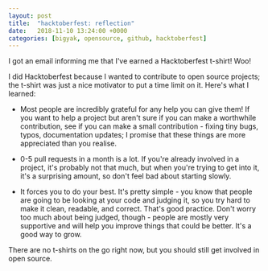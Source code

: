 ```yaml
---
layout: post
title:  "hacktoberfest: reflection"
date:   2018-11-10 13:24:00 +0000
categories: [bigyak, opensource, github, hacktoberfest]
---
```

I got an email informing me that I've earned a Hacktoberfest t-shirt! Woo!

I did Hacktoberfest because I wanted to contribute to open source projects; the t-shirt was just a nice motivator to put a time limit on it. Here's what I learned:

 * Most people are incredibly grateful for any help you can give them! If you want to help a project but aren't sure if you can make a worthwhile contribution, see if you can make a small contribution - fixing tiny bugs, typos, documentation updates; I promise that these things are more appreciated than you realise.

 * 0-5 pull requests in a month is a lot. If you're already involved in a project, it's probably not that much, but when you're trying to get into it, it's a surprising amount, so don't feel bad about starting slowly.

 * It forces you to do your best. It's pretty simple - you know that people are going to be looking at your code and judging it, so you try hard to make it clean, readable, and correct. That's good practice. Don't worry too much about being judged, though - people are mostly very supportive and will help you improve things that could be better. It's a good way to grow.

There are no t-shirts on the go right now, but you should still get involved in open source.